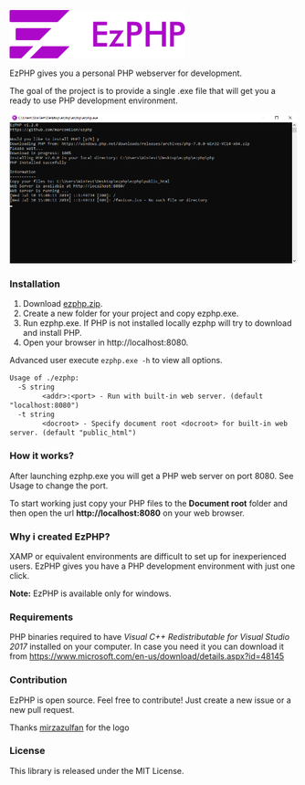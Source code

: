 ![EzPHP](logo/logotype.png "EzPHP")

EzPHP gives you a personal PHP webserver for development. 

The goal of the project is to provide a single .exe file that will get you a ready to use PHP development environment.

![EzPHP](ezphp.png)

### Installation

1. Download [ezphp.zip](https://github.com/marcomilon/ezphp/releases/download/1.2.0/ezphp.zip).
2. Create a new folder for your project and copy ezphp.exe.
3. Run ezphp.exe. If PHP is not installed locally ezphp will try to download and install PHP.
4. Open your browser in http://localhost:8080. 

Advanced user execute `ezphp.exe -h` to view all options.

```
Usage of ./ezphp:
  -S string
        <addr>:<port> - Run with built-in web server. (default "localhost:8080")
  -t string
        <docroot> - Specify document root <docroot> for built-in web server. (default "public_html")
```

### How it works?

After launching ezphp.exe you will get a PHP web server on port 8080. See Usage to change the port. 

To start working just copy your PHP files to the **Document root** folder and then open the url **http://localhost:8080** on your web browser.

### Why i created EzPHP?

XAMP or equivalent environments are difficult to set up for inexperienced users. 
EzPHP gives you have a PHP development environment with just one click.

**Note:** EzPHP is available only for windows.

### Requirements

PHP binaries required to have *Visual C++ Redistributable for Visual Studio 2017* installed on your computer.
In case you need it you can download it from https://www.microsoft.com/en-us/download/details.aspx?id=48145

### Contribution

EzPHP is open source. Feel free to contribute! Just create a new issue or a new pull request.

Thanks [mirzazulfan](https://github.com/mirzazulfan) for the logo

### License

This library is released under the MIT License.

